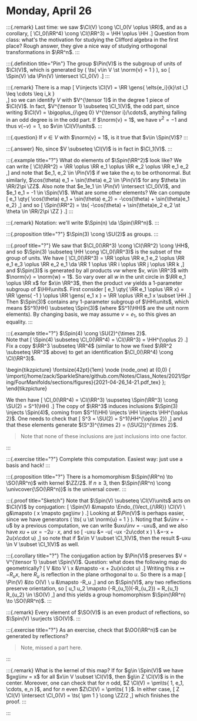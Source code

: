# Monday, April 26

:::{.remark}
Last time: we saw $\Cl(V) \cong \Cl_0(V \oplus \RR)$, and as a corollary, 
\[
\Cl_0(\RR^4) \cong \Cl(\RR^3) = \HH \oplus \HH
.\]
Question from class: what's the motivation for studying the Clifford algebra in the first place?
Rough answer, they give a nice way of studying orthogonal transformations in $\RR^n$.
:::

:::{.definition title="Pin"}
The group $\Pin(V)$ is the subgroup of units of $\Cl(V)$, which is generated by \( \ts{ v\in V \st \norm{v} = 1 } \), so
\[
\Spin(V) \da \Pin(V) \intersect \Cl_0(V)
.\]
:::

:::{.remark}
There is a map
\[
V\injects \Cl(V) = \RR \gens{ \elts{e_i}{k}\st i_1 \leq \cdots \leq i_k }  
,\]
so we can identify $V$ with $V^{\tensor 1}$ in the degree 1 piece of $\Cl(V)$.
In fact, $V^{\tensor 1} \subseteq \Cl_1(V)$, the odd part, since writing $\Cl(V) = \bigoplus_{i\geq 0} V^{\tensor i}/\cdots$, anything falling in an odd degree is in the odd part.
If $\norm{v} = 1$, we have $v^2 =-1$ and thus $v(-v) = 1$, so $v\in \Cl(V)\units$.
:::

:::{.question}
If $v\in V$ with $\norm{v} = 1$, is it true that $v\in \Spin(V)$?
:::

:::{.answer}
No, since $V \subseteq \Cl(V)$ is in fact in $\Cl_1(V)$.
:::

:::{.example title="?"}
What do elements of $\Spin(\RR^2)$ look like?
We can write
\[
\Cl(\RR^2) = \RR \oplus \RR e_1 \oplus \RR e_2 \oplus \RR e_1 e_2
,\]
and note that $e_1, e_2 \in \Pin(V)$ if we take the $e_i$ to be orthonormal.
But similarly, $\cos(\theta) e_1 + \sin(\theta) e_2 \in \Pin(V)$ for any $\theta \in \RR/2\pi \ZZ$.
Also note that $e_1e_1 \in \Pin(V) \intersect \Cl_0(V)$, and $e_1 e_1 = -1 \in \Spin(V)$.
What are some other elements?
We can compute
\[
e_1 \qty{ \cos(\theta) e_1 + \sin(\theta) e_2) = -\cos(\theta) + \sin(\theta)e_1 e_2}
,\]
and so 
\[
\Spin(\RR^2) = \ts{ -\cos(\theta) + \sin(\theta)e_2 e_2 \st \theta \in \RR/2\pi \ZZ } 
.\]
:::

:::{.remark}
Notation: we'll write $\Spin(n) \da \Spin(\RR^n)$.
:::

:::{.proposition title="?"}
$\Spin(3) \cong \SU(2)$ as groups.
:::

:::{.proof title="?"}
We saw that $\Cl_0(\RR^3) \cong \Cl(\RR^2) \cong \HH$, and so $\Spin(3) \subseteq \HH \cong \Cl_0(\RR^3)$ is the subset of the group of units.
We have
\[
\Cl_0(\RR^3) = \RR \oplus \RR e_1 e_2 \oplus \RR e_1 e_3 \oplus \RR e_2 e_1 \da \RR 1 \oplus \RR i \oplus \RR j \oplus \RR k
,\]
and $\Spin(3)$ is generated by all products $vw$ where $v, w\in \RR^3$ with $\norm{v} = \norm{w} = 1$.
So vary over all $w$ in the unit circle in $\RR e_1 \oplus \RR x$ for $x\in \RR^3$, then the product $vw$ yields a 1-parameter subgroup of $\HH\units$.
First consider
\[
e_1 \qty{ \RR e_1 \oplus \RR x} = \RR \gens{ -1 }  \oplus \RR \gens{ e_1 x } = \RR \oplus \RR e_1 x \subset \HH 
.\]
Then $\Spin(3)$ contains any 1-parameter subgroup of $\HH\units$, which means $S^1(\HH) \subseteq \Spin(3)$ (where $S^1(\HH)$ are the unit norm elements).
By changing basis, we may assume $v= e_1$, so this gives an equality.
:::

:::{.example title="?"}
$\Spin(4) \cong \SU(2)^{\times 2}$.
\
Note that 
\[
\Spin(4) \subseteq \Cl_0(\RR^4) = \Cl(\RR^3) = \HH^{\oplus 2}
.\]
Fix a copy $\RR^3 \subseteq \RR^4$ (similar to how we fixed $\RR^2 \subseteq \RR^3$ above) to get an identification $\Cl_0(\RR^4) \cong \Cl(\RR^3)$.

\begin{tikzpicture}
\fontsize{42pt}{1em} 
\node (node_one) at (0,0) { \import{/home/zack/SparkleShare/github.com/Notes/Class_Notes/2021/Spring/FourManifolds/sections/figures}{2021-04-26_14-21.pdf_tex} };
\end{tikzpicture}

We then have
\[
\Cl_0(\RR^4) = \Cl(\RR^3) \supseteq \Spin(\RR^3) \cong \SU(2) = S^1(\HH)
.\]
The copy of $\RR^3$ induces inclusions $\Spin(3) \injects \Spin(4)$, coming from $S^1(\HH) \injects \HH \injects \HH^{\oplus 2}$.
One needs to check that 
\[
S^3 = \SU(2) = S^1(\HH^{\oplus 2})
,\]
and that these elements generate $(S^3)^{\times 2} = (\SU(2))^{\times 2}$.

> Note that none of these inclusions are just inclusions into one factor.

:::

:::{.exercise title="?"}
Complete this computation.
Easiest way: just use a basis and hack!
:::

:::{.proposition title="?"}
There is a homomorphism $\Spin(\RR^n) \to \SO(\RR^n)$ with kernel $\ZZ/2$.
If $n\geq 3$, then $\Spin(\RR^n) \cong \univcover{\SO(\RR^n)}$ is the universal cover.
:::

:::{.proof title="Sketch"}
Note that $\Spin(V) \subseteq \Cl(V)\units$ acts on $\Cl(V)$ by conjugation:
\[
\Spin(V) &\mapsto \Endo_{\Vect_{/\RR}} \Cl(V) \\
g&\mapsto ( x \mapsto gxg\inv )
.\]
Looking at $\Pin(V)$ is perhaps easier, since we have generators \( \ts{ u \st \norm{u} = 1 } \).
Noting that $u\inv = -u$ by a previous computation, we can write $uxu\inv = -uxu$, and we also have $xu+ux = -2u\cdot x$, and so
\[
-uxu 
&= -u( -ux -2u\cdot x ) \\
&=-x + 2u(x\cdot u)
,\]
so note that if $x\in V \subset \Cl_1(V)$, then the result $-uxu \in V \subset \Cl_1(V)$ as well.

:::{.corollary title="?"}
The conjugation action by $\Pin(V)$ preserves $V = V^{\tensor 1} \subset \Spin(V)$.
Question: what does the following map do geometrically?
\[
V &\to V \\
x &\mapsto -x + 2u(x\cdot u)
.\]
Writing this $x\mapsto -R_u x$, here $R_u$ is reflection in the plane orthogonal to $u$.
So there is a map
\[
\Pin(V) &\to O(V) \\
u &\mapsto -R_u 
,\]
and on $\Spin(V)$, any two reflections preserve orientation, so 
\[
u_1 u_2 \mapsto (-R_{u_1})(-R_{u_2}) = R_{u_1} R_{u_2} \in \SO(V)
,\] 
and this yields a group homomorphism $\Spin(\RR^n) \to \SO(\RR^n)$.
:::

:::{.remark}
Every element of $\SO(V)$ is an even product of reflections, so $\Spin(V) \surjects \SO(V)$.
:::

:::{.exercise title="?"}
As an exercise, check that $\OO(\RR^n)$ can be generated by reflections?

> Note, missed a part here.

:::

:::{.remark}
What is the kernel of this map? 
If for $g\in \Spin(V)$ we have $gxg\inv = x$ for all $x\in V \subset \Cl(V)$, then $g\in Z \Cl(V)$ is in the center.
Moreover, one can check that for $n$ odd, $Z \Cl(V) = \pm\ts{ 1, e_1, \cdots, e_n }$, and for $n$ even $Z\Cl(V) = \pm\ts{ 1 }$.
In either case, 
\[
Z \Cl(V) \intersect \Cl_0(V) = \ts{ \pm 1 } \cong \ZZ/2
,\] 
which finishes the proof.
:::

:::


















